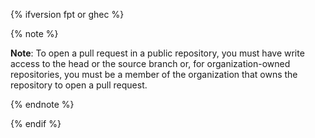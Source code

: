 {% ifversion fpt or ghec %}

{% note %}

**Note**: To open a pull request in a public repository, you must have write access to the head or the source branch or, for organization-owned repositories, you must be a member of the organization that owns the repository to open a pull request.

{% endnote %}

{% endif %}

